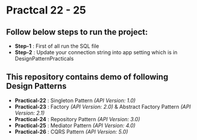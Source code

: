 # Practcal 22 - 25 


## Follow below steps to run the project:
- **Step-1** : First of all run the SQL file
- **Step-2** : Update your connection string into app setting which is in DesignPatternPracticals



## This repository contains demo of following Design Patterns
- **Practical-22** : Singleton Pattern _(API Version: 1.0)_
- **Practical-23** : Factory _(API Version: 2.0)_ & Abstract Factory Pattern _(API Version: 2.1)_
- **Practical-24** : Repository Pattern _(API Version: 3.0)_
- **Practical-25** : Mediator Pattern _(API Version: 4.0)_
- **Practical-26** : CQRS Pattern _(API Version: 5.0)_
